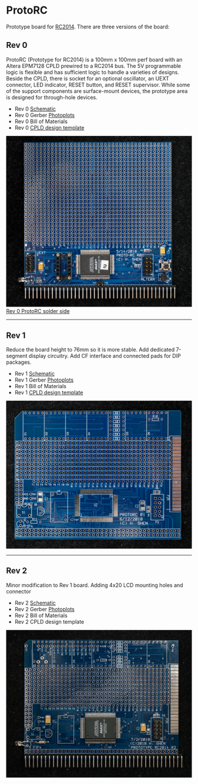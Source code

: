 # ProtoRC
Prototype board for [RC2014](http://rc2014.co.uk/).  There are three versions of the board:
## Rev 0
ProtoRC (Prototype for RC2014) is a 100mm x 100mm perf board with an Altera EPM7128 CPLD prewired to a RC2014 bus. The 5V programmable logic is flexible and has sufficient logic to handle a varieties of designs. Beside the CPLD, there is socket for an optional oscillator, an UEXT connector, LED indicator, RESET button, and RESET supervisor.  While some of the support components are surface-mount devices, the prototype area is designed for through-hole devices. 
* Rev 0 [Schematic](protorc_scm.pdf)
* Rev 0 Gerber [Photoplots](PROTORC_r0.zip)
* Rev 0 Bill of Materials
* Rev 0 [CPLD design template](ProtoRC_r0_template.zip)

![](DSC_36500526.jpg)
[Rev 0 ProtoRC solder side](DSC_36510526.jpg)
***
## Rev 1
Reduce the board height to 76mm so it is more stable.  Add dedicated 7-segment display circuitry.  Add CF interface and connected pads for DIP packages.
* Rev 1 [Schematic](protoRC_r1_scm.pdf)
* Rev 1 Gerber [Photoplots](ProtoRC1.zip)
* Rev 1 Bill of Materials
* Rev 1 [CPLD design template](ProtoRC_r1_template.zip)

![](DSC_36810621.jpg)
***
## Rev 2
Minor modification to Rev 1 board.  Adding 4x20 LCD mounting holes and connector
* Rev 2 [Schematic](ProtoRC_rev2_scm.pdf)
* Rev 2 Gerber [Photoplots](PROTORC_rev2.zip)
* Rev 2 Bill of Materials
* Rev 2 CPLD design template

![](DSC_40071022.jpg)
